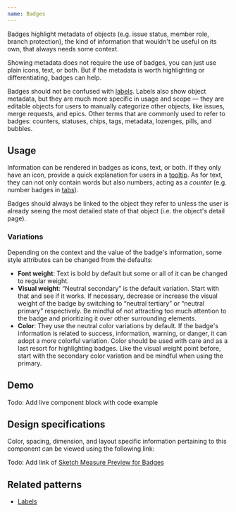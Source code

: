 ```yaml
---
name: Badges
---
```


Badges highlight metadata of objects (e.g. issue status, member role, branch protection), the kind of information that wouldn't be useful on its own, that always needs some context.

Showing metadata does not require the use of badges, you can just use plain icons, text, or both. But if the metadata is worth highlighting or differentiating, badges can help.

Badges should not be confused with [labels](/components/labels). Labels also show object metadata, but they are much more specific in usage and scope — they are editable objects for users to manually categorize other objects, like issues, merge requests, and epics.  Other terms that are commonly used to refer to badges: counters, statuses, chips, tags, metadata, lozenges, pills, and bubbles.

## Usage

Information can be rendered in badges as icons, text, or both. If they only have an icon, provide a quick explanation for users in a [tooltip](/components/tooltips). As for text, they can not only contain words but also numbers, acting as a _counter_ (e.g. number badges in [tabs](/components/tabs)).

Badges should always be linked to the object they refer to unless the user is already seeing the most detailed state of that object (i.e. the object's detail page).

### Variations

Depending on the context and the value of the badge's information, some style attributes can be changed from the defaults:
* **Font weight**: Text is bold by default but some or all of it can be changed to regular weight.
* **Visual weight**: “Neutral secondary” is the default variation. Start with that and see if it works. If necessary, decrease or increase the visual weight of the badge by switching to “neutral tertiary” or “neutral primary” respectively. Be mindful of not attracting too much attention to the badge and prioritizing it over other surrounding elements.
* **Color**: They use the neutral color variations by default. If the badge's information is related to success, information, warning, or danger, it can adopt a more colorful variation. Color should be used with care and as a last resort for highlighting badges. Like the visual weight point before, start with the secondary color variation and be mindful when using the primary.

## Demo

Todo: Add live component block with code example

## Design specifications

Color, spacing, dimension, and layout specific information pertaining to this component can be viewed using the following link:

Todo: Add link of [Sketch Measure Preview for Badges](#)

## Related patterns

* [Labels](/components/labels)
